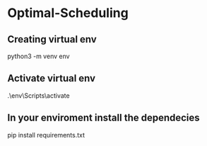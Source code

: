 # Optimal-Scheduling

## Creating virtual env
python3 -m venv env

## Activate virtual env
.\env\Scripts\activate

## In your enviroment install the dependecies 
pip install requirements.txt
